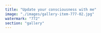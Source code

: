 ```yaml
---
title: "Update your consciousness with me"
image: "./images/gallery-item-777-02.jpg"
watermark: "772"
section: "gallery"
---
```


